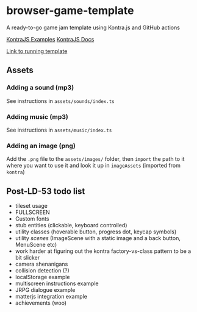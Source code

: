 # browser-game-template

A ready-to-go game jam template using Kontra.js and GitHub actions

[KontraJS Examples](https://github.com/straker/kontra/tree/main/examples)
[KontraJS Docs](https://straker.github.io/kontra/api/animation)

[Link to running template](http://marginalhours.net/browser-game-template/)

## Assets

### Adding a sound (mp3)

See instructions in `assets/sounds/index.ts`

### Adding music (mp3)

See instructions in `assets/music/index.ts`

### Adding an image (png)

Add the `.png` file to the `assets/images/` folder, then `import` the path to it where you want to use it
and look it up in `imageAssets` (imported from `kontra`)

## Post-LD-53 todo list

- tileset usage
- FULLSCREEN
- Custom fonts
- stub entities (clickable, keyboard controlled)
- utility classes (hoverable button, progress dot, keycap symbols)
- utility _scenes_ (ImageScene with a static image and a back button, MenuScene etc)
- work harder at figuring out the kontra factory-vs-class pattern to be a bit slicker
- camera shenanigans
- collision detection (?)
- localStorage example
- multiscreen instructions example
- JRPG dialogue example
- matterjs integration example
- achievements (woo)
